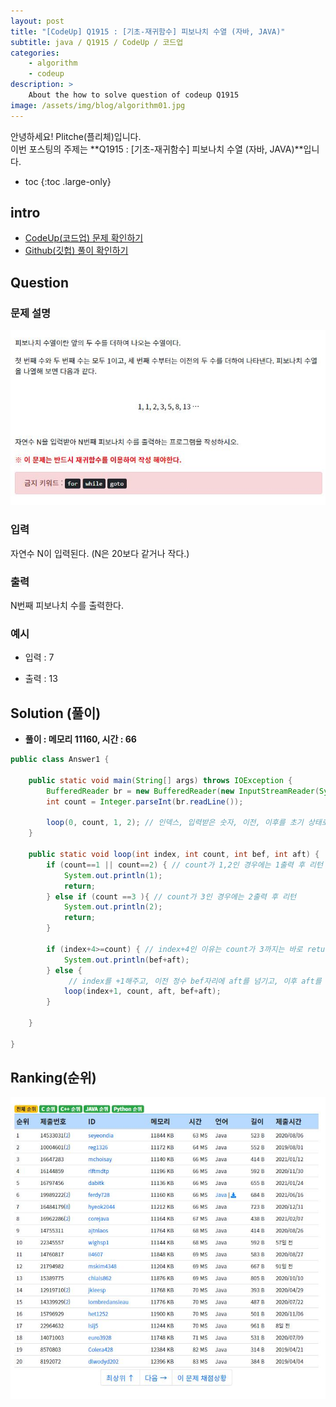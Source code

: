 ```yaml
---
layout: post
title: "[CodeUp] Q1915 : [기초-재귀함수] 피보나치 수열 (자바, JAVA)"
subtitle: java / Q1915 / CodeUp / 코드업
categories:
    - algorithm
    - codeup
description: >
    About the how to solve question of codeup Q1915
image: /assets/img/blog/algorithm01.jpg
---
```


안녕하세요! Plitche(플리체)입니다.  
이번 포스팅의 주제는 **Q1915 : [기초-재귀함수] 피보나치 수열 (자바, JAVA)**입니다.

* toc
{:toc .large-only}

## intro
* [CodeUp(코드업) 문제 확인하기](https://codeup.kr/problem.php?id=1915)  
* [Github(깃헙) 풀이 확인하기](https://github.com/plitche/CodeUp_Solution/tree/master/Q1901~Q2000/Q1915)  

## Question
### 문제 설명
![](/assets/post/codeup/Q1900~Q1999/20220106_02/01.JPG)  

### 입력
자연수 N이 입력된다. (N은 20보다 같거나 작다.)  

### 출력
N번째 피보나치 수를 출력한다.  
  
### 예시
* 입력 : 7  
  
* 출력 : 13  
  
## Solution (풀이)
* **풀이 : 메모리 11160, 시간 : 66**  

```java
public class Answer1 {
	
	public static void main(String[] args) throws IOException {
        BufferedReader br = new BufferedReader(new InputStreamReader(System.in));
        int count = Integer.parseInt(br.readLine());
        
        loop(0, count, 1, 2); // 인덱스, 입력받은 숫자, 이전, 이후를 초기 상태로 넘기기
	}
	
	public static void loop(int index, int count, int bef, int aft) {
		if (count==1 || count==2) { // count가 1,2인 경우에는 1출력 후 리턴
			System.out.println(1);
			return;
		} else if (count ==3 ){ // count가 3인 경우에는 2출력 후 리턴
			System.out.println(2); 
			return;
		}
		
		if (index+4>=count) { // index+4인 이유는 count가 3까지는 바로 return 하기 때문
			System.out.println(bef+aft);
		} else {
			 // index를 +1해주고, 이전 정수 bef자리에 aft를 넘기고, 이후 aft를 before와 합친다.
			loop(index+1, count, aft, bef+aft);
		}
		
	}
    	 
}
```  

## Ranking(순위)
![](/assets/post/codeup/Q1900~Q1999/20220106_02/03.JPG)  